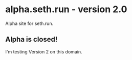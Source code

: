 # alpha.seth.run - version 2.0
Alpha site for seth.run.

## Alpha is closed!
I'm testing Version 2 on this domain.
